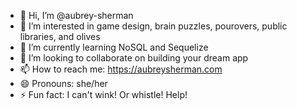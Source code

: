 - 👋 Hi, I’m @aubrey-sherman
- 👀 I’m interested in game design, brain puzzles, pourovers, public libraries, and olives
- 🌱 I’m currently learning NoSQL and Sequelize
- 💞️ I’m looking to collaborate on building your dream app
- 📫 How to reach me: https://aubreysherman.com
- 😄 Pronouns: she/her
- ⚡ Fun fact: I can't wink! Or whistle! Help!

<!---
aubrey-sherman/aubrey-sherman is a ✨ special ✨ repository because its `README.md` (this file) appears on your GitHub profile.
You can click the Preview link to take a look at your changes.
--->
